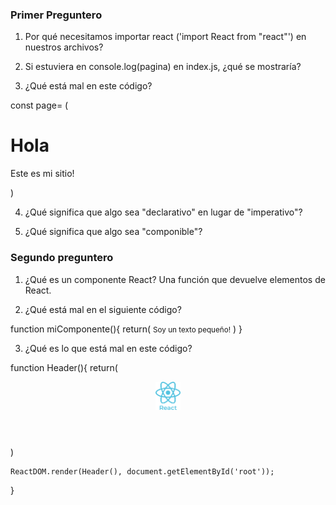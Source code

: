 ### Primer Preguntero

1. Por qué necesitamos importar react ('import React from "react"') en nuestros archivos?

2. Si estuviera en console.log(pagina) en index.js, ¿qué se mostraría?

3. ¿Qué está mal en este código?

const page= (
    <h1>Hola</h1>
    <p>Este es mi sitio!</p>
)

4. ¿Qué significa que algo sea "declarativo" en lugar de "imperativo"?

5. ¿Qué significa que algo sea "componible"?

### Segundo preguntero

1. ¿Qué es un componente React?
Una función que devuelve elementos de React.

2. ¿Qué está mal en el siguiente código?

function miComponente(){
    return(
        <small>Soy un texto pequeño!</small>
    )
}

3. ¿Qué es lo que está mal en este código?

function Header(){
    return(
        <header>
            <nav>
                <img src="./react-logo.png" width="40px" />
            </nav>
        </header>
    )

    ReactDOM.render(Header(), document.getElementById('root'));
}
